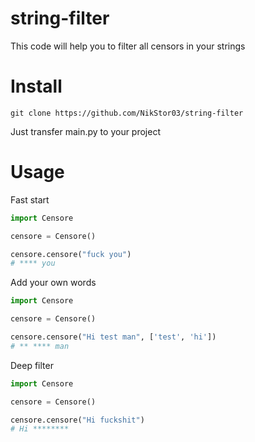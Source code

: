 # string-filter
This code will help you to filter all censors in your strings

# Install

`git clone https://github.com/NikStor03/string-filter`

Just transfer main.py to your project

# Usage

Fast start
```py
import Censore

censore = Censore()

censore.censore("fuck you")
# **** you
```

Add your own words
```py
import Censore

censore = Censore()

censore.censore("Hi test man", ['test', 'hi'])
# ** **** man
```

Deep filter
```py
import Censore

censore = Censore()

censore.censore("Hi fuckshit")
# Hi ********
```
